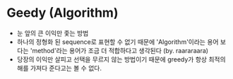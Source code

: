 # Geedy (Algorithm)
* 눈 앞의 큰 이익만 좇는 방법
* 하나의 정형화 된 sequence로 표현할 수 없기 때문에 'Algorithm'이라는 용어 보다는 'method'라는 용어가 조금 더 적합하다고 생각된다
  (by. raararaara)
* 당장의 이익만 살피고 선택을 무르지 않는 방법이기 때문에 greedy가 항상 최적의 해를 가져다 준다고는 볼 수 없다.
